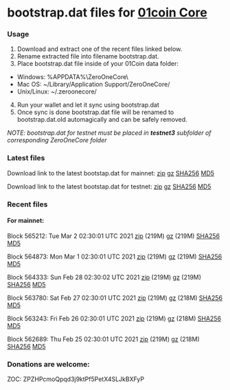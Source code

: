 # bootstrap.dat files for [01coin Core](https://01coin.io)

### Usage

1. Download and extract one of the recent files linked below.
2. Rename extracted file into filename bootstrap.dat.
3. Place bootstrap.dat file inside of your 01Coin data folder:
 - Windows: %APPDATA%\ZeroOneCore\
 - Mac OS: ~/Library/Application Support/ZeroOneCore/
 - Unix/Linux: ~/.zeroonecore/
4. Run your wallet and let it sync using bootstrap.dat
5. Once sync is done bootstrap.dat file will be renamed to bootstrap.dat.old automagically and can be safely removed.

_NOTE: bootstrap.dat for testnet must be placed in **testnet3** subfolder of corresponding ZeroOneCore folder_

### Latest files
Download link to the latest bootstap.dat for mainnet: [zip](https://files.01coin.io/mainnet/bootstrap.dat.zip) [gz](https://files.01coin.io/mainnet/bootstrap.dat.tar.gz) [SHA256](https://files.01coin.io/mainnet/sha256.txt) [MD5](https://files.01coin.io/mainnet/md5.txt)

Download link to the latest bootstap.dat for testnet: [zip](https://files.01coin.io/testnet/bootstrap.dat.zip) [gz](https://files.01coin.io/testnet/bootstrap.dat.tar.gz) [SHA256](https://files.01coin.io/testnet/sha256.txt) [MD5](https://files.01coin.io/testnet/md5.txt)

### Recent files

#### For mainnet:

Block 565212: Tue Mar  2 02:30:01 UTC 2021 [zip](https://files.01coin.io/mainnet/2021-03-02/bootstrap.dat.zip) (219M) [gz](https://files.01coin.io/mainnet/2021-03-02/bootstrap.dat.tar.gz) (219M) [SHA256](https://files.01coin.io/mainnet/2021-03-02/sha256.txt) [MD5](https://files.01coin.io/mainnet/2021-03-02/md5.txt)

Block 564873: Mon Mar  1 02:30:01 UTC 2021 [zip](https://files.01coin.io/mainnet/2021-03-01/bootstrap.dat.zip) (219M) [gz](https://files.01coin.io/mainnet/2021-03-01/bootstrap.dat.tar.gz) (219M) [SHA256](https://files.01coin.io/mainnet/2021-03-01/sha256.txt) [MD5](https://files.01coin.io/mainnet/2021-03-01/md5.txt)

Block 564333: Sun Feb 28 02:30:02 UTC 2021 [zip](https://files.01coin.io/mainnet/2021-02-28/bootstrap.dat.zip) (219M) [gz](https://files.01coin.io/mainnet/2021-02-28/bootstrap.dat.tar.gz) (219M) [SHA256](https://files.01coin.io/mainnet/2021-02-28/sha256.txt) [MD5](https://files.01coin.io/mainnet/2021-02-28/md5.txt)

Block 563780: Sat Feb 27 02:30:01 UTC 2021 [zip](https://files.01coin.io/mainnet/2021-02-27/bootstrap.dat.zip) (219M) [gz](https://files.01coin.io/mainnet/2021-02-27/bootstrap.dat.tar.gz) (218M) [SHA256](https://files.01coin.io/mainnet/2021-02-27/sha256.txt) [MD5](https://files.01coin.io/mainnet/2021-02-27/md5.txt)

Block 563243: Fri Feb 26 02:30:01 UTC 2021 [zip](https://files.01coin.io/mainnet/2021-02-26/bootstrap.dat.zip) (219M) [gz](https://files.01coin.io/mainnet/2021-02-26/bootstrap.dat.tar.gz) (218M) [SHA256](https://files.01coin.io/mainnet/2021-02-26/sha256.txt) [MD5](https://files.01coin.io/mainnet/2021-02-26/md5.txt)

Block 562689: Thu Feb 25 02:30:01 UTC 2021 [zip](https://files.01coin.io/mainnet/2021-02-25/bootstrap.dat.zip) (219M) [gz](https://files.01coin.io/mainnet/2021-02-25/bootstrap.dat.tar.gz) (218M) [SHA256](https://files.01coin.io/mainnet/2021-02-25/sha256.txt) [MD5](https://files.01coin.io/mainnet/2021-02-25/md5.txt)


### Donations are welcome:

ZOC: ZPZHPcmoQpqd3j9ktPf5PetX4SLJkBXFyP

